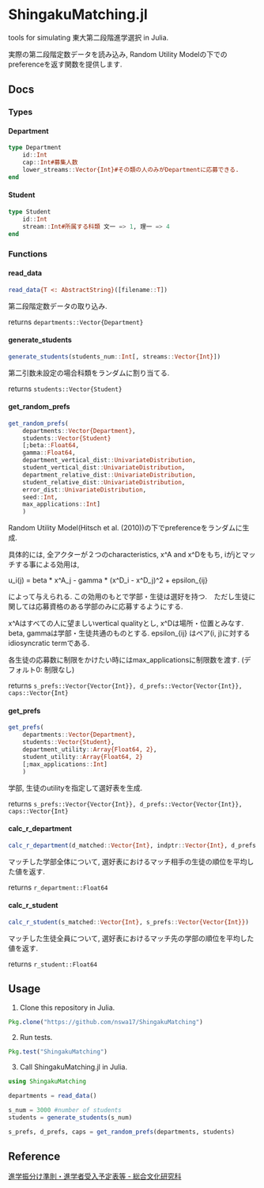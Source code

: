 # ShingakuMatching.jl
tools for simulating 東大第二段階進学選択 in Julia.

実際の第二段階定数データを読み込み, Random Utility Modelの下でのpreferenceを返す関数を提供します.

## Docs

### Types

#### Department
```julia
type Department
    id::Int
    cap::Int#募集人数
    lower_streams::Vector{Int}#その類の人のみがDepartmentに応募できる.
end
```

#### Student
```julia
type Student
    id::Int
    stream::Int#所属する科類 文一 => 1, 理一 => 4
end
```

### Functions

#### read_data
```julia
read_data{T <: AbstractString}([filename::T])
```

第二段階定数データの取り込み.

returns `departments::Vector{Department}`

#### generate_students
```julia
generate_students(students_num::Int[, streams::Vector{Int}])
```

第二引数未設定の場合科類をランダムに割り当てる.

returns `students::Vector{Student}`

#### get_random_prefs
```julia
get_random_prefs(
    departments::Vector{Department},
    students::Vector{Student}
    [;beta::Float64,
    gamma::Float64,
    department_vertical_dist::UnivariateDistribution,
    student_vertical_dist::UnivariateDistribution,
    department_relative_dist::UnivariateDistribution,
    student_relative_dist::UnivariateDistribution,
    error_dist::UnivariateDistribution,
    seed::Int,
    max_applications::Int]
    )
```

Random Utility Model(Hitsch et al. (2010))の下でpreferenceをランダムに生成.

具体的には, 全アクターが２つのcharacteristics, x^A and x^Dをもち, iがjとマッチする事による効用は,

u_i(j) = beta * x^A_j - gamma * (x^D_i - x^D_j)^2 + epsilon_{ij}

によって与えられる. この効用のもとで学部・生徒は選好を持つ.　ただし生徒に関しては応募資格のある学部のみに応募するようにする.

x^Aはすべての人に望ましいvertical qualityとし, x^Dは場所・位置とみなす. beta, gammaは学部・生徒共通のものとする.
epsilon_{ij} はペア(i, j)に対するidiosyncratic termである.

各生徒の応募数に制限をかけたい時にはmax_applicationsに制限数を渡す. (デフォルト0: 制限なし)

returns `s_prefs::Vector{Vector{Int}}, d_prefs::Vector{Vector{Int}}, caps::Vector{Int}`

#### get_prefs
```julia
get_prefs(
    departments::Vector{Department},
    students::Vector{Student},
    department_utility::Array{Float64, 2},
    student_utility::Array{Float64, 2}
    [;max_applications::Int]
    )
```

学部, 生徒のutilityを指定して選好表を生成.

returns `s_prefs::Vector{Vector{Int}}, d_prefs::Vector{Vector{Int}}, caps::Vector{Int}`

#### calc_r_department
```julia
calc_r_department(d_matched::Vector{Int}, indptr::Vector{Int}, d_prefs::Vector{Vector{Int}})
```

マッチした学部全体について, 選好表におけるマッチ相手の生徒の順位を平均した値を返す.

returns `r_department::Float64`

#### calc_r_student
```julia
calc_r_student(s_matched::Vector{Int}, s_prefs::Vector{Vector{Int}})
```

マッチした生徒全員について, 選好表におけるマッチ先の学部の順位を平均した値を返す.

returns `r_student::Float64`

## Usage

1. Clone this repository in Julia.
```julia
Pkg.clone("https://github.com/nswa17/ShingakuMatching")
```

2. Run tests.
```julia
Pkg.test("ShingakuMatching")
```

3. Call ShingakuMatching.jl in Julia.

```julia
using ShingakuMatching

departments = read_data()

s_num = 3000 #number of students
students = generate_students(s_num)

s_prefs, d_prefs, caps = get_random_prefs(departments, students)
```

## Reference

[進学振分け準則・進学者受入予定表等 - 総合文化研究科](http://www.c.u-tokyo.ac.jp/zenki/news/kyoumu/file/2014/h27_shinfuritebiki.pdf)
